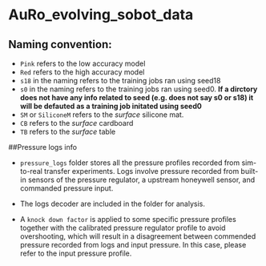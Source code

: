# AuRo_evolving_sobot_data
## Naming convention:
- `Pink` refers to the low accuracy model
- `Red` refers to the high accuracy model
- `s18` in the naming refers to the training jobs ran using seed18
- `s0` in the naming refers to the training jobs ran using seed0. **If a dirctory does not have any info related to seed (e.g. does not say s0 or s18) it will be defauted as a training job initated using seed0**
- `SM` or `SiliconeM` refers to the *surface* silicone mat.
- `CB` refers to the *surface* cardboard
- `TB` refers to the *surface* table

##Pressure logs info
- `pressure_logs` folder stores all the pressure profiles recorded from sim-to-real transfer experiments. Logs involve pressure recorded from built-in sensors of the pressure regulator, a upstream honeywell sensor, and commanded pressure input. 

- The logs decoder are included in the folder for analysis.

- A `knock down factor` is applied to some specific pressure profiles together with the calibrated pressure regulator profile to avoid overshooting, which will result in a disagreement between commended pressure recorded from logs and input pressure. In this case, please refer to the input pressure profile.

